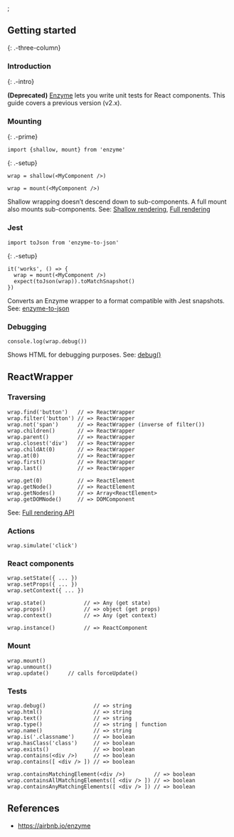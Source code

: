 ;

Getting started
---------------

{: .-three-column}

### Introduction

{: .-intro}

**(Deprecated)** [Enzyme](http://airbnb.io/enzyme) lets you write unit tests for React components. This guide covers a previous version (v2.x).

### Mounting

{: .-prime}

    import {shallow, mount} from 'enzyme'

{: .-setup}

    wrap = shallow(<MyComponent />)

    wrap = mount(<MyComponent />)

Shallow wrapping doesn’t descend down to sub-components. A full mount also mounts sub-components. See: [Shallow rendering](http://airbnb.io/enzyme/docs/api/shallow.html), [Full rendering](http://airbnb.io/enzyme/docs/api/mount.html)

### Jest

    import toJson from 'enzyme-to-json'

{: .-setup}

    it('works', () => {
      wrap = mount(<MyComponent />)
      expect(toJson(wrap)).toMatchSnapshot()
    })

Converts an Enzyme wrapper to a format compatible with Jest snapshots. See: [enzyme-to-json](https://www.npmjs.com/package/enzyme-to-json)

### Debugging

    console.log(wrap.debug())

Shows HTML for debugging purposes. See: [debug()](http://airbnb.io/enzyme/docs/api/ReactWrapper/debug.html)

ReactWrapper
------------

### Traversing

    wrap.find('button')   // => ReactWrapper
    wrap.filter('button') // => ReactWrapper
    wrap.not('span')      // => ReactWrapper (inverse of filter())
    wrap.children()       // => ReactWrapper
    wrap.parent()         // => ReactWrapper
    wrap.closest('div')   // => ReactWrapper
    wrap.childAt(0)       // => ReactWrapper
    wrap.at(0)            // => ReactWrapper
    wrap.first()          // => ReactWrapper
    wrap.last()           // => ReactWrapper

    wrap.get(0)           // => ReactElement
    wrap.getNode()        // => ReactElement
    wrap.getNodes()       // => Array<ReactElement>
    wrap.getDOMNode()     // => DOMComponent

See: [Full rendering API](http://airbnb.io/enzyme/docs/api/mount.html)

### Actions

    wrap.simulate('click')

### React components

    wrap.setState({ ... })
    wrap.setProps({ ... })
    wrap.setContext({ ... })

    wrap.state()            // => Any (get state)
    wrap.props()            // => object (get props)
    wrap.context()          // => Any (get context)

    wrap.instance()         // => ReactComponent

### Mount

    wrap.mount()
    wrap.unmount()
    wrap.update()      // calls forceUpdate()

### Tests

    wrap.debug()               // => string
    wrap.html()                // => string
    wrap.text()                // => string
    wrap.type()                // => string | function
    wrap.name()                // => string
    wrap.is('.classname')      // => boolean
    wrap.hasClass('class')     // => boolean
    wrap.exists()              // => boolean
    wrap.contains(<div />)     // => boolean
    wrap.contains([ <div /> ]) // => boolean

    wrap.containsMatchingElement(<div />)         // => boolean
    wrap.containsAllMatchingElements([ <div /> ]) // => boolean
    wrap.containsAnyMatchingElements([ <div /> ]) // => boolean

References
----------

-   <a href="https://airbnb.io/enzyme" class="uri">https://airbnb.io/enzyme</a>

